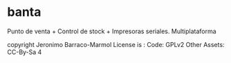 # banta
Punto de venta + Control de stock + Impresoras seriales. Multiplataforma

copyright Jeronimo Barraco-Marmol
License is :
Code: GPLv2
Other Assets: CC-By-Sa 4
